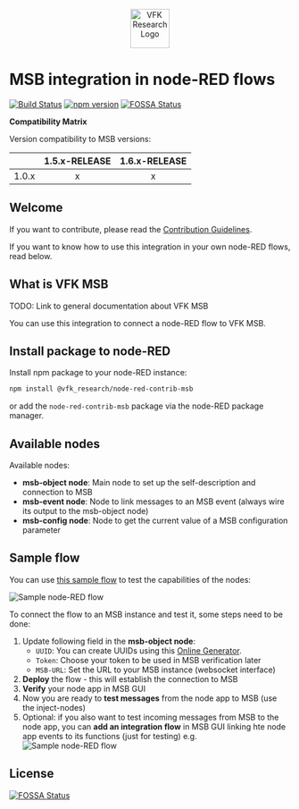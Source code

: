 <p align="center">
  <a href="https://research.virtualfortknox.de" target="_blank" rel="noopener noreferrer">
    <img src="https://research.virtualfortknox.de/static/cms/img/vfk_research_logo.png" alt="VFK Research Logo" height="70" >
  </a>
</p>

# MSB integration in node-RED flows

[![Build Status](https://travis-ci.org/research-virtualfortknox/node-red-contrib-msb.svg?branch=master)](https://travis-ci.org/research-virtualfortknox/node-red-contrib-msb)
[![npm version](https://badge.fury.io/js/%40vfk_research%2Fnode-red-contrib-msb.svg)](https://badge.fury.io/js/%40vfk_research%2Fnode-red-contrib-msb)
[![FOSSA Status](https://app.fossa.com/api/projects/git%2Bgithub.com%2Fresearch-virtualfortknox%2Fnode-red-contrib-msb.svg?type=shield)](https://app.fossa.com/projects/git%2Bgithub.com%2Fresearch-virtualfortknox%2Fnode-red-contrib-msb?ref=badge_shield)

**Compatibility Matrix**

Version compatibility to MSB versions:

| | **1.5.x-RELEASE** | **1.6.x-RELEASE** |
|---|:---:|:---:|
| 1.0.x       | x | x |

## Welcome

If you want to contribute, please read the [Contribution Guidelines](.github/CONTRIBUTING.md).

If you want to know how to use this integration in your own node-RED flows, read below.

## What is VFK MSB

TODO: Link to general documentation about VFK MSB

You can use this integration to connect a node-RED flow to VFK MSB.

## Install package to node-RED

Install npm package to your node-RED instance:

```sh
npm install @vfk_research/node-red-contrib-msb
```

or add the ``node-red-contrib-msb`` package via the node-RED package manager.

## Available nodes

Available nodes:
- __msb-object node__: Main node to set up the self-description and connection to MSB
- __msb-event node__: Node to link messages to an MSB event (always wire its output to the msb-object node)
- __msb-config node__: Node to get the current value of a MSB configuration parameter

## Sample flow

You can use [this sample flow](doc/flows/sample-flow.json) to test the capabilities of the nodes:

![Sample node-RED flow](doc/images/sample-node-red-flow.png)

To connect the flow to an MSB instance and test it, some steps need to be done:
1. Update following field in the __msb-object node__:
    - ``UUID``: You can create UUIDs using this [Online Generator](https://www.uuidgenerator.net/version4).
    - ``Token``: Choose your token to be used in MSB verification later
    - ``MSB-URL``: Set the URL to your MSB instance (websocket interface)
2. __Deploy__ the flow - this will establish the connection to MSB
3. __Verify__ your node app in MSB GUI
4. Now you are ready to __test messages__ from the node app to MSB (use the inject-nodes)
5. Optional: if you also want to test incoming messages from MSB to the node app, 
you can __add an integration flow__ in MSB GUI linking hte node app events to its functions (just for testing) e.g.
![Sample node-RED flow](doc/images/sample-msb-flow.png)

## License
[![FOSSA Status](https://app.fossa.com/api/projects/git%2Bgithub.com%2Fresearch-virtualfortknox%2Fnode-red-contrib-msb.svg?type=large)](https://app.fossa.com/projects/git%2Bgithub.com%2Fresearch-virtualfortknox%2Fnode-red-contrib-msb?ref=badge_large)
